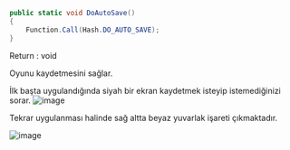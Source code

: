 ```csharp
public static void DoAutoSave()
{
	Function.Call(Hash.DO_AUTO_SAVE);
}
```

Return : void

Oyunu kaydetmesini sağlar.

İlk başta uygulandığında siyah bir ekran kaydetmek isteyip istemediğinizi sorar.
![image](https://user-images.githubusercontent.com/63202456/209464499-150750fd-7f16-41cf-90f7-e348015467b0.png)


Tekrar uygulanması halinde sağ altta beyaz yuvarlak işareti çıkmaktadır.

![image](https://user-images.githubusercontent.com/63202456/209464448-701e125d-be09-4742-a742-b38062783839.png)

